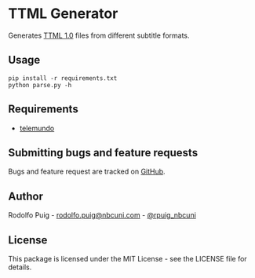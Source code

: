 # TTML Generator

Generates [TTML 1.0](http://www.w3.org/TR/ttaf1-dfxp/) files from different subtitle formats.

## Usage

    pip install -r requirements.txt
    python parse.py -h

## Requirements

- [telemundo](http://pypi.python.org/pypi/telemundo)

## Submitting bugs and feature requests

Bugs and feature request are tracked on [GitHub](https://github.com/telemundo/ttml-generator/issues).

## Author

Rodolfo Puig - <rodolfo.puig@nbcuni.com> - [@rpuig_nbcuni](https://twitter.com/rpuig_nbcuni)

## License

This package is licensed under the MIT License - see the LICENSE file for details.
